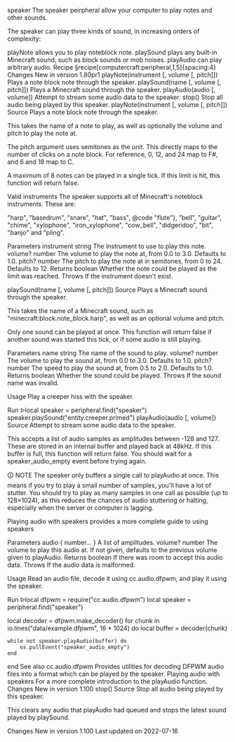 speaker
The speaker peirpheral allow your computer to play notes and other sounds.

The speaker can play three kinds of sound, in increasing orders of complexity:

playNote allows you to play noteblock note.
playSound plays any built-in Minecraft sound, such as block sounds or mob noises.
playAudio can play arbitrary audio.
Recipe
§recipe[computercraft:peripheral,1,5]{spacing:4}
Changes
New in version 1.80pr1
playNote(instrument [, volume [, pitch]])	Plays a note block note through the speaker.
playSound(name [, volume [, pitch]])	Plays a Minecraft sound through the speaker.
playAudio(audio [, volume])	Attempt to stream some audio data to the speaker.
stop()	Stop all audio being played by this speaker.
playNote(instrument [, volume [, pitch]])
Source
Plays a note block note through the speaker.

This takes the name of a note to play, as well as optionally the volume and pitch to play the note at.

The pitch argument uses semitones as the unit. This directly maps to the number of clicks on a note block. For reference, 0, 12, and 24 map to F#, and 6 and 18 map to C.

A maximum of 8 notes can be played in a single tick. If this limit is hit, this function will return false.

Valid instruments
The speaker supports all of Minecraft's noteblock instruments. These are:

"harp", "basedrum", "snare", "hat", "bass", @code "flute"}, "bell", "guitar", "chime", "xylophone", "iron_xylophone", "cow_bell", "didgeridoo", "bit", "banjo" and "pling".

Parameters
instrument string The instrument to use to play this note.
volume? number The volume to play the note at, from 0.0 to 3.0. Defaults to 1.0.
pitch? number The pitch to play the note at in semitones, from 0 to 24. Defaults to 12.
Returns
boolean Whether the note could be played as the limit was reached.
Throws
If the instrument doesn't exist.

playSound(name [, volume [, pitch]])
Source
Plays a Minecraft sound through the speaker.

This takes the name of a Minecraft sound, such as "minecraft:block.note_block.harp", as well as an optional volume and pitch.

Only one sound can be played at once. This function will return false if another sound was started this tick, or if some audio is still playing.

Parameters
name string The name of the sound to play.
volume? number The volume to play the sound at, from 0.0 to 3.0. Defaults to 1.0.
pitch? number The speed to play the sound at, from 0.5 to 2.0. Defaults to 1.0.
Returns
boolean Whether the sound could be played.
Throws
If the sound name was invalid.

Usage
Play a creeper hiss with the speaker.

Run ᐅlocal speaker = peripheral.find("speaker")
speaker.playSound("entity.creeper.primed")
playAudio(audio [, volume])
Source
Attempt to stream some audio data to the speaker.

This accepts a list of audio samples as amplitudes between -128 and 127. These are stored in an internal buffer and played back at 48kHz. If this buffer is full, this function will return false. You should wait for a speaker_audio_empty event before trying again.

🛈 NOTE
The speaker only buffers a single call to playAudio at once. This means if you try to play a small number of samples, you'll have a lot of stutter. You should try to play as many samples in one call as possible (up to 128×1024), as this reduces the chances of audio stuttering or halting, especially when the server or computer is lagging.

Playing audio with speakers provides a more complete guide to using speakers

Parameters
audio { number... } A list of amplitudes.
volume? number The volume to play this audio at. If not given, defaults to the previous volume given to playAudio.
Returns
boolean If there was room to accept this audio data.
Throws
If the audio data is malformed.

Usage
Read an audio file, decode it using cc.audio.dfpwm, and play it using the speaker.

Run ᐅlocal dfpwm = require("cc.audio.dfpwm")
local speaker = peripheral.find("speaker")

local decoder = dfpwm.make_decoder()
for chunk in io.lines("data/example.dfpwm", 16 * 1024) do
    local buffer = decoder(chunk)

    while not speaker.playAudio(buffer) do
        os.pullEvent("speaker_audio_empty")
    end
end
See also
cc.audio.dfpwm Provides utilities for decoding DFPWM audio files into a format which can be played by the speaker.
Playing audio with speakers For a more complete introduction to the playAudio function.
Changes
New in version 1.100
stop()
Source
Stop all audio being played by this speaker.

This clears any audio that playAudio had queued and stops the latest sound played by playSound.

Changes
New in version 1.100
Last updated on 2022-07-16